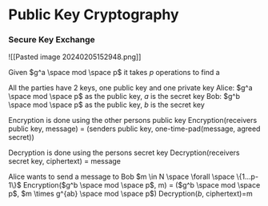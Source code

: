 # Public Key Cryptography

### Secure Key Exchange
![[Pasted image 20240205152948.png]]

Given $g^a \space mod \space p$ it takes $p$ operations to find a

All the parties have 2 keys, one public key and one private key
Alice: $g^a \space mod \space p$ as the public key, $a$ is the secret key
Bob: $g^b \space mod \space p$ as the public key, $b$ is the secret key

Encryption is done using the other persons public key
Encryption(receivers public key, message) = (senders public key, one-time-pad(message, agreed secret))

Decryption is done using the persons secret key
Decryption(receivers secret key, ciphertext) = message

Alice wants to send a message to Bob 
$m \in N \space \forall \space \{1...p-1\}$ 
Encryption($g^b \space mod \space p$, m) = ($g^b \space mod \space p$, $m \times g^{ab} \space mod \space p$)
Decryption($b$, ciphertext)=m


